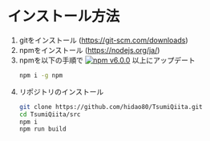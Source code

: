 # インストール方法

1. gitをインストール (<https://git-scm.com/downloads>)
1. npmをインストール (<https://nodejs.org/ja/>)
1. npmを以下の手順で [![npm v6.0.0](https://img.shields.io/npm/v/npm.svg?style=flat)](https://nodejs.org/ja/) 以上にアップデート
    ```sh
    npm i -g npm
    ```
1. リポジトリのインストール
    ```sh
    git clone https://github.com/hidao80/TsumiQiita.git
    cd TsumiQiita/src
    npm i
    npm run build
    ```
